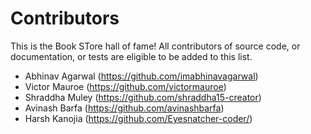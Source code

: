 # Contributors

This is the Book STore hall of fame! All contributors of source code, or documentation, or tests are eligible to be added to this list.

- Abhinav Agarwal (https://github.com/imabhinavagarwal)
- Victor Mauroe (https://github.com/victormauroe)
- Shraddha Muley (https://github.com/shraddha15-creator)
- Avinash Barfa (https://github.com/avinashbarfa)
- Harsh Kanojia (https://github.com/Eyesnatcher-coder/)
